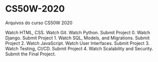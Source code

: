 # CS50W-2020

Arquivos do curso CS50W 2020

Watch HTML, CSS.
Watch Git.
Watch Python. Submit Project 0.
Watch Django. Submit Project 1.
Watch SQL, Models, and Migrations. Submit Project 2.
Watch JavaScript.
Watch User Interfaces. Submit Project 3.
Watch Testing, CI/CD. Submit Project 4.
Watch Scalability and Security. Submit the Final Project.
